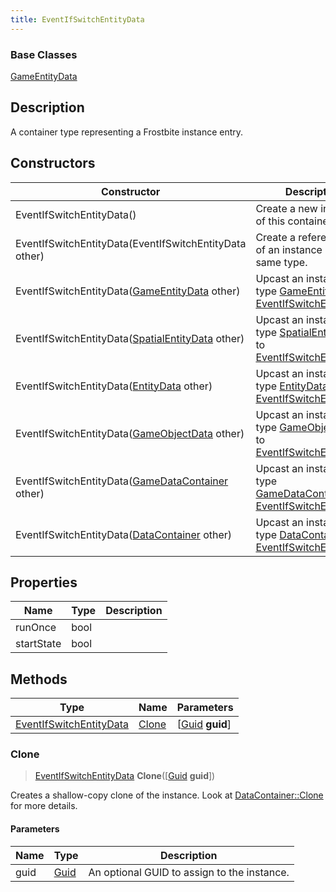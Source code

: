 ```yaml
---
title: EventIfSwitchEntityData
---
```

### Base Classes

[GameEntityData](GameEntityData)

## Description

A container type representing a Frostbite instance entry.

## Constructors

| Constructor                                                                        | Description                                                                                                                           |
| ---------------------------------------------------------------------------------- | ------------------------------------------------------------------------------------------------------------------------------------- |
| EventIfSwitchEntityData()                                                          | Create a new instance of this container type.                                                                                         |
| EventIfSwitchEntityData(EventIfSwitchEntityData other)                             | Create a reference copy of an instance of the same type.                                                                              |
| EventIfSwitchEntityData([GameEntityData](GameEntityData) other)                    | Upcast an instance of type [GameEntityData](GameEntityData) to [EventIfSwitchEntityData](EventIfSwitchEntityData).                    |
| EventIfSwitchEntityData([SpatialEntityData](SpatialEntityData) other)              | Upcast an instance of type [SpatialEntityData](SpatialEntityData) to [EventIfSwitchEntityData](EventIfSwitchEntityData).              |
| EventIfSwitchEntityData([EntityData](EntityData) other)                            | Upcast an instance of type [EntityData](EntityData) to [EventIfSwitchEntityData](EventIfSwitchEntityData).                            |
| EventIfSwitchEntityData([GameObjectData](GameObjectData) other)                    | Upcast an instance of type [GameObjectData](GameObjectData) to [EventIfSwitchEntityData](EventIfSwitchEntityData).                    |
| EventIfSwitchEntityData([GameDataContainer](GameDataContainer) other)              | Upcast an instance of type [GameDataContainer](GameDataContainer) to [EventIfSwitchEntityData](EventIfSwitchEntityData).              |
| EventIfSwitchEntityData([DataContainer](/vext/ref/shared/class/datacontainer) other) | Upcast an instance of type [DataContainer](/vext/ref/shared/class/datacontainer) to [EventIfSwitchEntityData](EventIfSwitchEntityData). |

## Properties

| Name       | Type | Description |
| ---------- | ---- | ----------- |
| runOnce    | bool |             |
| startState | bool |             |

## Methods

| Type                                               | Name            | Parameters                                     |
| -------------------------------------------------- | --------------- | ---------------------------------------------- |
| [EventIfSwitchEntityData](EventIfSwitchEntityData) | [Clone](#clone) | \[[Guid](/vext/ref/shared/class/guid) **guid**\] |

### Clone

> [EventIfSwitchEntityData](EventIfSwitchEntityData) **Clone**(\[[Guid](/vext/ref/shared/class/guid) **guid**\])

Creates a shallow-copy clone of the instance. Look at [DataContainer::Clone](/vext/ref/shared/class/datacontainer#clone) for more details.

#### Parameters

| Name | Type         | Description                                 |
| ---- | ------------ | ------------------------------------------- |
| guid | [Guid](Guid) | An optional GUID to assign to the instance. |
